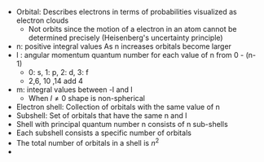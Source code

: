 - Orbital: Describes electrons in terms of probabilities visualized as electron clouds
	- Not orbits since the motion of a electron in an atom cannot be determined precisely (Heisenberg's uncertainty principle)
- n: positive integral values As n increases orbitals become larger 
- l : angular momentum quantum number for each value of n from 0 - (n-1)
	- 0: s, 1: p, 2: d, 3: f
	- 2,6, 10 ,14 add 4
- m: integral values between -l and l
	- When $l\neq0$ shape is non-spherical 
- Electron shell: Collection of orbitals with the same value of n
- Subshell: Set of orbitals that have the same n and l 
- Shell with principal quantum number n consists of n sub-shells
- Each subshell consists a specific number of orbitals
- The total number of orbitals in a shell is $n^2$
- 